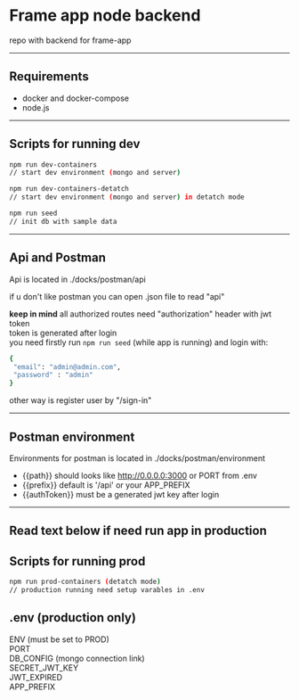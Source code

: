 # Frame app node backend
repo with backend for frame-app

********
## Requirements
- docker and docker-compose
- node.js

********
## Scripts for running dev
```bash
npm run dev-containers
// start dev environment (mongo and server)

npm run dev-containers-detatch
// start dev environment (mongo and server) in detatch mode

npm run seed
// init db with sample data
```

********
## Api and Postman
Api is located in ./docks/postman/api  

if u don't like postman you can open .json file to read "api"

**keep in mind**  all authorized routes need "authorization" header with jwt token   
token is generated after login   
you need firstly run ```npm run seed```  (while app is running) and login with:  

```bash
{
 "email": "admin@admin.com",  
 "password" : "admin"  
}
```

other way is register user by "/sign-in"  

********
## Postman environment
Environments for postman is located in ./docks/postman/environment  

- {{path}} should looks like http://0.0.0.0:3000 or PORT from .env  
- {{prefix}} default is '/api' or your APP_PREFIX   
- {{authToken}} must be a generated jwt key after login

********

## Read text below if need run app in production  

## Scripts for running prod
```bash
npm run prod-containers (detatch mode)
// production running need setup varables in .env 
```

## .env (production only)
 ENV (must be set to PROD)   
 PORT   
 DB_CONFIG  (mongo connection link)  
 SECRET_JWT_KEY    
 JWT_EXPIRED  
 APP_PREFIX 

